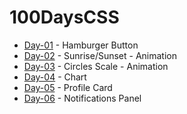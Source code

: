 # 100DaysCSS

- [Day-01](https://github.com/jonhoffmam/100daysCSS/tree/master/Day-01) - Hamburger Button
- [Day-02](https://github.com/jonhoffmam/100daysCSS/tree/master/Day-02) - Sunrise/Sunset - Animation
- [Day-03](https://github.com/jonhoffmam/100daysCSS/tree/master/Day-03) - Circles Scale - Animation
- [Day-04](https://github.com/jonhoffmam/100daysCSS/tree/master/Day-04) - Chart
- [Day-05](https://github.com/jonhoffmam/100daysCSS/tree/master/Day-05) - Profile Card
- [Day-06](https://github.com/jonhoffmam/100daysCSS/tree/master/Day-06) - Notifications Panel
